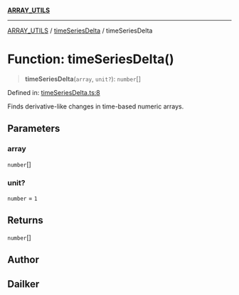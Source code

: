 [**ARRAY_UTILS**](../../README.md)

***

[ARRAY_UTILS](../../README.md) / [timeSeriesDelta](../README.md) / timeSeriesDelta

# Function: timeSeriesDelta()

> **timeSeriesDelta**(`array`, `unit?`): `number`[]

Defined in: [timeSeriesDelta.ts:8](https://github.com/dailker/everyutil/blob/9b590f3b464c4883aa51a0e840c616072d918dc8/src/array/timeSeriesDelta.ts#L8)

Finds derivative-like changes in time-based numeric arrays.

## Parameters

### array

`number`[]

### unit?

`number` = `1`

## Returns

`number`[]

## Author

## Dailker
